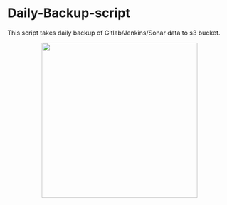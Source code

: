 # Daily-Backup-script
This script takes daily backup of Gitlab/Jenkins/Sonar data to s3 bucket.

<p align="center">
  <img src="/home/hashedin/Pictures/mail.png" width="350"/>
</p>
